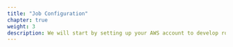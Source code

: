 ```yaml
---
title: "Job Configuration"
chapter: true
weight: 3
description: We will start by setting up your AWS account to develop robot applications with AWS RoboMaker. 
---
```

